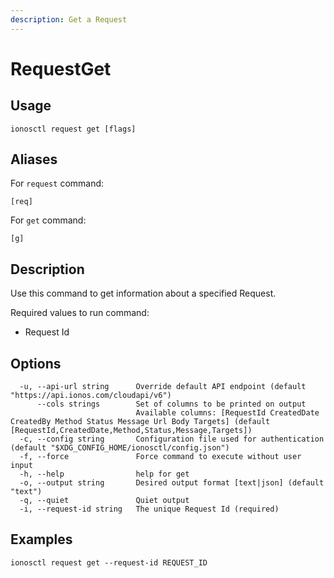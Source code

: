 ```yaml
---
description: Get a Request
---
```


# RequestGet

## Usage

```text
ionosctl request get [flags]
```

## Aliases

For `request` command:

```text
[req]
```

For `get` command:

```text
[g]
```

## Description

Use this command to get information about a specified Request.

Required values to run command:

* Request Id

## Options

```text
  -u, --api-url string      Override default API endpoint (default "https://api.ionos.com/cloudapi/v6")
      --cols strings        Set of columns to be printed on output 
                            Available columns: [RequestId CreatedDate CreatedBy Method Status Message Url Body Targets] (default [RequestId,CreatedDate,Method,Status,Message,Targets])
  -c, --config string       Configuration file used for authentication (default "$XDG_CONFIG_HOME/ionosctl/config.json")
  -f, --force               Force command to execute without user input
  -h, --help                help for get
  -o, --output string       Desired output format [text|json] (default "text")
  -q, --quiet               Quiet output
  -i, --request-id string   The unique Request Id (required)
```

## Examples

```text
ionosctl request get --request-id REQUEST_ID
```

